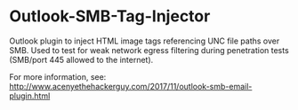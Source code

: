 # Outlook-SMB-Tag-Injector
Outlook plugin to inject HTML image tags referencing UNC file paths over SMB. Used to test for weak network egress filtering during penetration tests (SMB/port 445 allowed to the internet).

For more information, see: http://www.acenyethehackerguy.com/2017/11/outlook-smb-email-plugin.html
